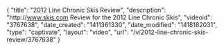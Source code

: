 {
    "title": "2012 Line Chronic Skis Review",
    "description": "http:\/\/www.skis.com Review for the 2012 Line Chronic Skis",
    "videoid": "3767638",
    "date_created": "1411361330",
    "date_modified": "1418182031",
    "type": "captivate",
    "layout": "video",
    "url": "\/v\/2012-line-chronic-skis-review\/3767638"
}
